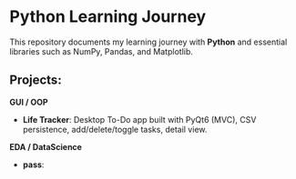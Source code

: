 # Python Learning Journey

This repository documents my learning journey with **Python** and essential libraries such as NumPy, Pandas, and Matplotlib.  

## Projects:

**GUI / OOP**
- **Life Tracker**: Desktop To-Do app built with PyQt6 (MVC), CSV persistence, add/delete/toggle tasks, detail view.

**EDA / DataScience**
- **pass**:

